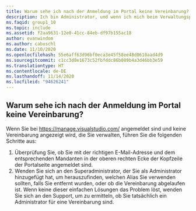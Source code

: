 ```yaml
---
title: Warum sehe ich nach der Anmeldung im Portal keine Vereinbarung?
description: Ich bin Administrator, und wenn ich mich beim Verwaltungsportal anmelde, werden mir keine Vereinbarungen angezeigt.
ms.faqid: group1_10
ms.topic: include
ms.assetid: f2aa9631-12e0-41cc-84eb-df97b155ac18
author: evanwindom
ms.author: cabuschl
ms.date: 11/10/2020
ms.openlocfilehash: 55e6aff63d96bf0eca3e45f58ee48d0610aad4d9
ms.sourcegitcommit: c1cc3d8e1673c52fbfddc86b089b4a3d46bb3e59
ms.translationtype: HT
ms.contentlocale: de-DE
ms.lasthandoff: 11/14/2020
ms.locfileid: "94626241"
---
```

## <a name="why-am-i-not-seeing-an-agreement-while-logged-into-the-portal"></a>Warum sehe ich nach der Anmeldung im Portal keine Vereinbarung?

Wenn Sie bei <https://manage.visualstudio.com/> angemeldet sind und keine Vereinbarung angezeigt wird, die Sie verwalten, führen Sie die folgenden Schritte aus:
1. Überprüfung Sie, ob Sie mit der richtigen E-Mail-Adresse und dem entsprechenden Mandanten in der oberen rechten Ecke der Kopfzeile der Portalseite angemeldet sind.
2. Wenden Sie sich an den Superadministrator, der Sie als Administrator hinzugefügt hat, um herauszufinden, welchen Alias Sie verwenden sollten, falls Sie entfernt wurden, oder ob die Vereinbarung abgelaufen ist.
Wenn keine dieser einfachen Lösungen das Problem löst, wenden Sie sich an den Support, um zu ermitteln, ob Sie tatsächlich ein Administrator für eine Vereinbarung sind.
